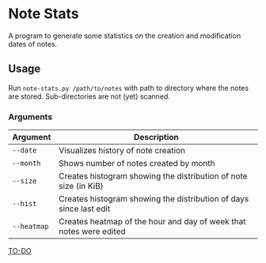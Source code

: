 # Note Stats

A program to generate some statistics on the creation and modification dates of notes.

## Usage
Run `note-stats.py /path/to/notes` with path to directory where the notes are stored. Sub-directories are not (yet) scanned.

### Arguments

| Argument | Description |
| --- | --- |
| `--date` | Visualizes history of note creation |
| `--month` | Shows number of notes created by month |
| `--size` | Creates histogram showing the distribution of note size (in KiB) |
| `--hist` | Creates histogram showing the distribution of days since last edit |
| `--heatmap` | Creates heatmap of the hour and day of week that notes were edited |


[TO-DO](/TODO.md)
